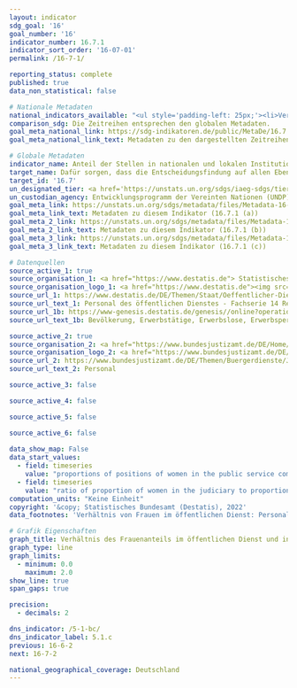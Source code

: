 ```yaml
---
layout: indicator    
sdg_goal: '16'    
goal_number: '16'    
indicator_number: 16.7.1    
indicator_sort_order: '16-07-01'    
permalink: /16-7-1/    

reporting_status: complete    
published: true    
data_non_statistical: false    

# Nationale Metadaten    
national_indicators_available: "<ul style='padding-left: 25px;'><li>Verhältnis von Frauen im öffentlichen Dienst</li> <li> Verhältnis von Frauen in der Justiz</li></ul>"    
comparison_sdg: Die Zeitreihen entsprechen den globalen Metadaten.    
goal_meta_national_link: https://sdg-indikatoren.de/public/MetaDe/16.7.1.pdf    
goal_meta_national_link_text: Metadaten zu den dargestellten Zeitreihen    

# Globale Metadaten    
indicator_name: Anteil der Stellen in nationalen und lokalen Institutionen, einschließlich a) Gesetzgebungsorganen, b) des öffentlichen Dienstes und c) Rechtsprechungsorganen, im Vergleich zur nationalen Stellenverteilung, nach Geschlecht, Alter, Menschen mit Behinderungen und Bevölkerungsgruppen    
target_name: Dafür sorgen, dass die Entscheidungsfindung auf allen Ebenen bedarfsorientiert, inklusiv, partizipatorisch und repräsentativ ist    
target_id: '16.7'    
un_designated_tier: <a href='https://unstats.un.org/sdgs/iaeg-sdgs/tier-classification/' title='Klicken Sie hier um weitere Informationen zur UN-Tier-Klassifikation zu erhalten.'  target='_blank'>Tier I/II</a>    
un_custodian_agency: Entwicklungsprogramm der Vereinten Nationen (UNDP)<br>Inter-Parliamentary Union (IPU)    
goal_meta_link: https://unstats.un.org/sdgs/metadata/files/Metadata-16-07-01a.pdf    
goal_meta_link_text: Metadaten zu diesem Indikator (16.7.1 (a))
goal_meta_2_link: https://unstats.un.org/sdgs/metadata/files/Metadata-16-07-01b.pdf
goal_meta_2_link_text: Metadaten zu diesem Indikator (16.7.1 (b))
goal_meta_3_link: https://unstats.un.org/sdgs/metadata/files/Metadata-16-07-01c.pdf
goal_meta_3_link_text: Metadaten zu diesem Indikator (16.7.1 (c))        

# Datenquellen
source_active_1: true
source_organisation_1: <a href="https://www.destatis.de"> Statistisches Bundesamt (Destatis) </a>
source_organisation_logo_1: <a href="https://www.destatis.de"><img src="https://g205sdgs.github.io/sdg-indicators/public/OrgImgDe/destatis.png" alt="Logo destatis" style="height:60px; width:148px"/></a>
source_url_1: https://www.destatis.de/DE/Themen/Staat/Oeffentlicher-Dienst/Publikationen/Downloads-Oeffentlicher-Dienst/personal-oeffentlicher-dienst-2140600207004.html
source_url_text_1: Personal des öffentlichen Dienstes - Fachserie 14 Reihe 6
source_url_1b: https://www-genesis.destatis.de/genesis//online?operation=table&code=12211-9000&bypass=true&levelindex=1&levelid=1631708487247#abreadcrumb
source_url_text_1b: Bevölkerung, Erwerbstätige, Erwerbslose, Erwerbspersonen, Nichterwerbspersonen – GENESIS online 12211-0009

source_active_2: true
source_organisation_2: <a href="https://www.bundesjustizamt.de/DE/Home/homepage_node.html"> Bundesamt für Justiz (BfJ) </a>
source_organisation_logo_2: <a href="https://www.bundesjustizamt.de/DE/Home/homepage_node.html"><img src="https://g205sdgs.github.io/sdg-indicators/public/OrgImgDe/bafj.png" alt="Logo bafj" style="height:60px; width:148px"/></a>
source_url_2: https://www.bundesjustizamt.de/DE/Themen/Buergerdienste/Justizstatistik/Personal/Personal_node.html
source_url_text_2: Personal

source_active_3: false

source_active_4: false

source_active_5: false

source_active_6: false
    
data_show_map: False    
data_start_values: 
  - field: timeseries
    value: "proportions of positions of women in the public service compared to the national distribution, by field of work"
  - field: timeseries
    value: "ratio of proportion of women in the judiciary to proportion of women in the total population, by level of court"    
computation_units: "Keine Einheit"    
copyright: '&copy; Statistisches Bundesamt (Destatis), 2022'    
data_footnotes: 'Verhältnis von Frauen im öffentlichen Dienst: Personal des öffentlichen Dienst im Bundes- und Landesbereich; in Vollzeitäquivalenten der Beschäftigten am 30. Juni des jeweiligen Jahres.<br>• Verhältnis von Frauen in der Justiz: Nenner: Weibliche Erwerbspersonen.'    

# Grafik Eigenschaften    
graph_title: Verhältnis des Frauenanteils im öffentlichen Dienst und in der Justiz zu den Erwerbspersonen insgesamt    
graph_type: line    
graph_limits:
  - minimum: 0.0
    maximum: 2.0
show_line: true
span_gaps: true

precision:
  - decimals: 2    

dns_indicator: /5-1-bc/
dns_indicator_label: 5.1.c
previous: 16-6-2    
next: 16-7-2    

national_geographical_coverage: Deutschland    
---
```


<span></span>